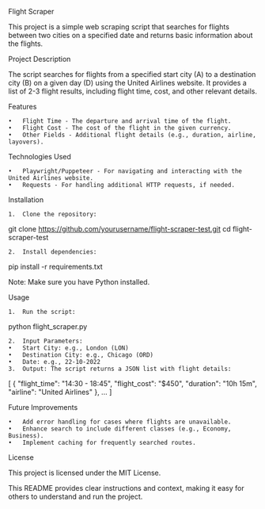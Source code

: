 Flight Scraper

This project is a simple web scraping script that searches for flights between two cities on a specified date and returns basic information about the flights.

Project Description

The script searches for flights from a specified start city (A) to a destination city (B) on a given day (D) using the United Airlines website. It provides a list of 2-3 flight results, including flight time, cost, and other relevant details.

Features

	•	Flight Time - The departure and arrival time of the flight.
	•	Flight Cost - The cost of the flight in the given currency.
	•	Other Fields - Additional flight details (e.g., duration, airline, layovers).

Technologies Used

	•	Playwright/Puppeteer - For navigating and interacting with the United Airlines website.
	•	Requests - For handling additional HTTP requests, if needed.

Installation

	1.	Clone the repository:

git clone https://github.com/yourusername/flight-scraper-test.git
cd flight-scraper-test


	2.	Install dependencies:

pip install -r requirements.txt

Note: Make sure you have Python installed.

Usage

	1.	Run the script:

python flight_scraper.py


	2.	Input Parameters:
	•	Start City: e.g., London (LON)
	•	Destination City: e.g., Chicago (ORD)
	•	Date: e.g., 22-10-2022
	3.	Output: The script returns a JSON list with flight details:

[
   {
      "flight_time": "14:30 - 18:45",
      "flight_cost": "$450",
      "duration": "10h 15m",
      "airline": "United Airlines"
   },
   ...
]



Future Improvements

	•	Add error handling for cases where flights are unavailable.
	•	Enhance search to include different classes (e.g., Economy, Business).
	•	Implement caching for frequently searched routes.

License

This project is licensed under the MIT License.

This README provides clear instructions and context, making it easy for others to understand and run the project.